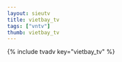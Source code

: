 ```yaml
--- 
layout: sieutv
title: vietbay_tv
tags: ["vntv"]
thumb: vietbay_tv
---
```

{% include tvadv key="vietbay_tv" %}
